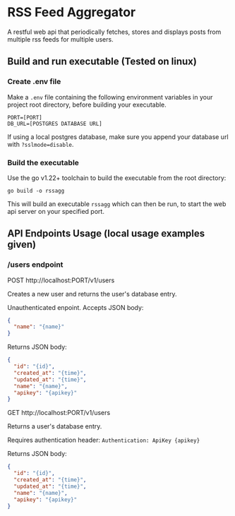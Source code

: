 # RSS Feed Aggregator

A restful web api that periodically fetches, stores and displays posts from multiple rss feeds for multiple users.

## Build and run executable (Tested on linux)

### Create .env file
Make a `.env` file containing the following environment variables in your project root directory, before building your executable.

```
PORT=[PORT]
DB_URL=[POSTGRES DATABASE URL]
```

If using a local postgres database, make sure you append your database url with `?sslmode=disable`.

### Build the executable
Use the go v1.22+ toolchain to build the executable from the root directory:

`go build -o rssagg`

This will build an executable `rssagg` which can then be run, to start the web api server on your specified port.

## API Endpoints Usage (local usage examples given)

### /users endpoint

POST http://localhost:PORT/v1/users

Creates a new user and returns the user's database entry.

Unauthenticated enpoint.
Accepts JSON body:
```json
{
  "name": "{name}"
}
```

Returns JSON body:
```json
{
  "id": "{id}",
  "created_at": "{time}",
  "updated_at": "{time}",
  "name": "{name}",
  "apikey": "{apikey}"
}
```

GET http://localhost:PORT/v1/users

Returns a user's database entry.

Requires authentication header:
`Authentication: ApiKey {apikey}`

Returns JSON body:
```json
{
  "id": "{id}",
  "created_at": "{time}",
  "updated_at": "{time}",
  "name": "{name}",
  "apikey": "{apikey}"
}
```

